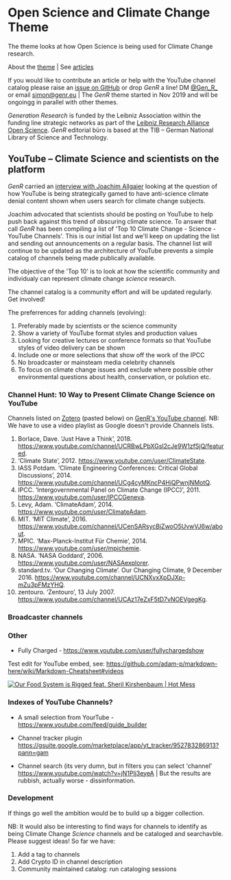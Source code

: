 # Open Science and Climate Change Theme

The theme looks at how Open Science is being used for Climate Change research.

About the [theme](https://genr.eu/wp/open-science-and-climate-change-a-genr-theme/) | See [articles](https://genr.eu/wp/category/climate-change/)

If you would like to contribute an article or help with the YouTube channel catalog please raise an [issue on GitHub](https://github.com/Gen-R/climate-change-theme/issues) or drop *GenR* a line! DM [@Gen_R_](https://twitter.com/gen_r_) or email simon@genr.eu | The *GenR* theme started in Nov 2019 and will be ongoingg in parallel with other themes.

*Generation Research* is funded by the Leibniz Association within the funding line strategic networks as part of the [Leibniz Research Alliance Open Science](https://www.leibniz-openscience.de/). *GenR* editorial büro is based at the TIB &ndash; German National Library of Science and Technology.

## YouTube &ndash; Climate Science and scientists on the platform

*GenR* carried an [interview with Joachim Allgaier](https://genr.eu/wp/youtube-fix-your-ai-for-climate-change-an-invitation-to-an-open-dialogue/) looking at the question of how YouTube is being strategically gamed to have anti-science climate denial content shown when users search for climate change subjects. 

Joachim advocated that scientists should be posting on YouTube to help push back against this trend of obscuring climate science. To answer that call *GenR* has been compiling a list of 'Top 10 Climate Change - Science - YouTube Channels'. This is our initial list and we'll keep on updating the list and sending out announcements on a regular basis. The channel list will continue to be updated as the architecture of YouTube prevents a simple catalog of channels being made publically available.

The objective of the 'Top 10' is to look at how the scientific community and individualy can represent climate change _science_ research. 

The channel catalog is a community effort and will be updated regularly. Get involved!

The preferrences for adding channels (evolving): 

 1. Preferably made by scientists or the science community
 1. Show a variety of YouTube format styles and production values
 1. Looking for creative lectures or conference formats so that YouTube styles of video delivery can be shown
 1. Include one or more selections that show off the work of the IPCC
 1. No broadcaster or mainsteam media celebrity channels 
 1. To focus on climate change issues and exclude where possible other environmental questions about health, conservation, or polution etc.

### Channel Hunt: 10 Way to Present Climate Change Science on YouTube

Channels listed on [Zotero](https://www.zotero.org/groups/1838445/generation_r/items/collectionKey/E7KCLMMQ) (pasted below) on [GenR's YouTube channel](https://www.youtube.com/playlist?list=PLH_8onvCcWQSEs_ucV-EA4MCyGyQtOgaC). NB: We have to use a video playlist as Google doesn't provide Channels lists.

1. Borlace, Dave. ‘Just Have a Think’, 2018. https://www.youtube.com/channel/UCRBwLPbXGsI2cJe9W1zfSjQ/featured.
2. ‘Climate State’, 2012. https://www.youtube.com/user/ClimateState.
3. IASS Potdam. ‘Climate Engineering Conferences: Critical Global Discussions’, 2014. https://www.youtube.com/channel/UCg4cyMKncP4HiQPwnjNMotQ.
4. IPCC. ‘Intergovernmental Panel on Climate Change (IPCC)’, 2011. https://www.youtube.com/user/IPCCGeneva.
5. Levy, Adam. ‘ClimateAdam’, 2014. https://www.youtube.com/user/ClimateAdam.
6. MIT. ‘MIT Climate’, 2016. https://www.youtube.com/channel/UCenSARsycBiZwoO5UvwVJ6w/about.
7. MPIC. ‘Max-Planck-Institut Für Chemie’, 2014. https://www.youtube.com/user/mpichemie.
8. NASA. ‘NASA Goddard’, 2006. https://www.youtube.com/user/NASAexplorer.
9. standard.tv. ‘Our Changing Climate’. Our Changing Climate, 9 December 2016. https://www.youtube.com/channel/UCNXvxXpDJXp-mZu3pFMzYHQ.
10. zentouro. ‘Zentouro’, 13 July 2007. https://www.youtube.com/channel/UCAz17eZxF5tD7vNOEVgegKg.

### Broadcaster channels

### Other

 - Fully Charged - https://www.youtube.com/user/fullychargedshow
 
Test edit for YouTube embed, see: https://github.com/adam-p/markdown-here/wiki/Markdown-Cheatsheet#videos

[![Our Food System is Rigged feat. Sheril Kirshenbaum | Hot Mess](http://img.youtube.com/vi/j80mWTQyjjs/0.jpg)](http://www.youtube.com/watch?v=j80mWTQyjjs)

### Indexes of YouTube Channels?

 - A small selection from YourTube - https://www.youtube.com/feed/guide_builder

 - Channel tracker plugin https://gsuite.google.com/marketplace/app/yt_tracker/952783286913?pann=gam

 - Channel search (its very dumn, but in filters you can select 'channel' https://www.youtube.com/watch?v=jN1PIj3eyeA | But the results are rubbish, actually worse - dissinformation. 

### Development

If things go well the ambition would be to build up a bigger collection.

NB: It would also be interesting to find ways for channels to identify as being Climate Change *Science* channels and be cataloged and searchavble. Please suggest ideas! So far we have:

 1. Add a tag to channels
 2. Add Crypto ID in channel description
 3. Community maintained catalog: run cataloging sessions
